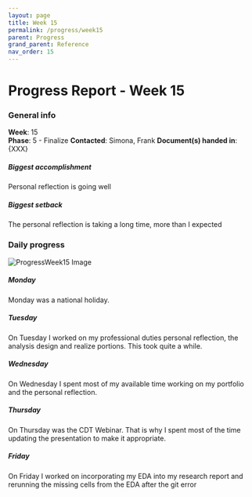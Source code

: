 ```yaml
---
layout: page
title: Week 15
permalink: /progress/week15
parent: Progress
grand_parent: Reference
nav_order: 15
---
```

# Progress Report - Week 15

### General info
**Week**: 15  
**Phase**: 5 - Finalize
**Contacted**: Simona, Frank
**Document(s) handed in**: {XXX}  

##### Biggest accomplishment
Personal reflection is going well

##### Biggest setback
The personal reflection is taking a long time, more than I expected

### Daily progress
![ProgressWeek15 Image](/assets/Week15-progress.png)

##### Monday
Monday was a national holiday.

##### Tuesday
On Tuesday I worked on my professional duties personal reflection, the analysis design and realize portions. This took quite a while. 

##### Wednesday
On Wednesday I spent most of my available time working on my portfolio and the personal reflection. 

##### Thursday
On Thursday was the CDT Webinar. That is why I spent most of the time updating the presentation to make it appropriate.

##### Friday
On Friday I worked on incorporating my EDA into my research report and rerunning the missing cells from the EDA after the git error
